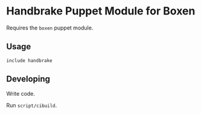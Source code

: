 # Handbrake Puppet Module for Boxen

Requires the `boxen` puppet module.

## Usage

```puppet
include handbrake
```

## Developing

Write code.

Run `script/cibuild`.
